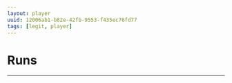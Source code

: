 ```yaml
---
layout: player
uuid: 12006ab1-b82e-42fb-9553-f435ec76fd77
tags: [legit, player]
---
```


# Runs
---
